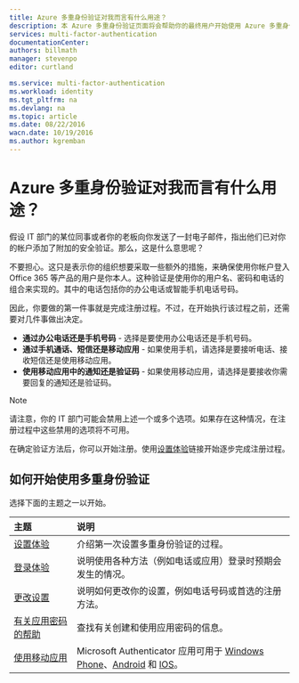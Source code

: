 ```yaml
---
title: Azure 多重身份验证对我而言有什么用途？
description: 本 Azure 多重身份验证页面将会帮助你的最终用户开始使用 Azure 多重身份验证。
services: multi-factor-authentication
documentationCenter: 
authors: billmath
manager: stevenpo
editor: curtland

ms.service: multi-factor-authentication
ms.workload: identity
ms.tgt_pltfrm: na
ms.devlang: na
ms.topic: article
ms.date: 08/22/2016
wacn.date: 10/19/2016
ms.author: kgremban
---
```


# Azure 多重身份验证对我而言有什么用途？

假设 IT 部门的某位同事或者你的老板向你发送了一封电子邮件，指出他们已对你的帐户添加了附加的安全验证。那么，这是什么意思呢？

不要担心。这只是表示你的组织想要采取一些额外的措施，来确保使用你帐户登入 Office 365 等产品的用户是你本人。这种验证是使用你的用户名、密码和电话的组合来实现的。其中的电话包括你的办公电话或智能手机电话号码。

因此，你要做的第一件事就是完成注册过程。不过，在开始执行该过程之前，还需要对几件事做出决定。

- **通过办公电话还是手机号码** - 选择是要使用办公电话还是手机号码。
- **通过手机通话、短信还是移动应用** - 如果使用手机，请选择是要接听电话、接收短信还是使用移动应用。
- **使用移动应用中的通知还是验证码** - 如果使用移动应用，请选择是要接收你需要回复的通知还是验证码。

> [!NOTE]
>  请注意，你的 IT 部门可能会禁用上述一个或多个选项。如果存在这种情况，在注册过程中这些禁用的选项将不可用。

在确定验证方法后，你可以开始注册。使用[设置体验](./multi-factor-authentication-end-user-first-time.md)链接开始逐步完成注册过程。

## 如何开始使用多重身份验证

选择下面的主题之一以开始。

主题|说明
:------------- | :------------- | 
[设置体验](./multi-factor-authentication-end-user-first-time.md)| 介绍第一次设置多重身份验证的过程。
[登录体验](./multi-factor-authentication-end-user-signin.md)|说明使用各种方法（例如电话或应用）登录时预期会发生的情况。
[更改设置](./multi-factor-authentication-end-user-manage-settings.md)|说明如何更改你的设置，例如电话号码或首选的注册方法。
[有关应用密码的帮助](./multi-factor-authentication-end-user-app-passwords.md)| 查找有关创建和使用应用密码的信息。
[使用移动应用](./multi-factor-authentication-microsoft-authenticator.md)|Microsoft Authenticator 应用可用于 [Windows Phone](http://go.microsoft.com/fwlink/?Linkid=825071)、[Android](http://go.microsoft.com/fwlink/?Linkid=825072) 和 [IOS](http://go.microsoft.com/fwlink/?Linkid=825073)。

<!---HONumber=Mooncake_1010_2016-->